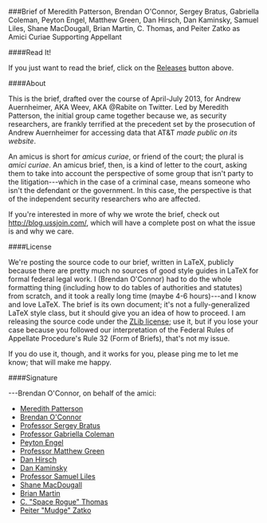 ###Brief of Meredith Patterson, Brendan O'Connor, Sergey Bratus, Gabriella Coleman, Peyton Engel, Matthew Green, Dan Hirsch, Dan Kaminsky, Samuel Liles, Shane MacDougall, Brian Martin, C. Thomas, and Peiter Zatko as Amici Curiae Supporting Appellant

####Read It!

If you just want to read the brief, click on the [Releases](https://github.com/ussjoin/weevamicus/releases) button above.

####About

This is the brief, drafted over the course of April-July 2013, for Andrew Auernheimer, AKA Weev, AKA @Rabite on Twitter. Led by Meredith Patterson, the initial group came together because we, as security researchers, are frankly terrified at the precedent set by the prosecution of Andrew Auernheimer for accessing data that AT&T *made public on its website*.

An amicus is short for *amicus curiae*, or friend of the court; the plural is *amici curiae*. An amicus brief, then, is a kind of letter to the court, asking them to take into account the perspective of some group that isn't party to the litigation---which in the case of a criminal case, means someone who isn't the defendant or the government. In this case, the perspective is that of the independent security researchers who are affected.

If you're interested in more of why we wrote the brief, check out <http://blog.ussjoin.com/>, which will have a complete post on what the issue is and why we care.

####License

We're posting the source code to our brief, written in LaTeX, publicly because there are pretty much no sources of good style guides in LaTeX for formal federal legal work. I (Brendan O'Connor) had to do the whole formatting thing (including how to do tables of authorities and statutes) from scratch, and it took a really long time (maybe 4-6 hours)---and I know and love LaTeX. The brief is its own document; it's not a fully-generalized LaTeX style class, but it should give you an idea of how to proceed. I am releasing the source code under the [ZLib license](http://www.gzip.org/zlib/zlib_license.html); use it, but if you lose your case because you followed our interpretation of the Federal Rules of Appellate Procedure's Rule 32 (Form of Briefs), that's not my issue.

If you do use it, though, and it works for you, please ping me to let me know; that will make me happy.

####Signature

---Brendan O'Connor, on behalf of the amici:

* [Meredith Patterson](http://en.wikipedia.org/wiki/Meredith_L._Patterson)
* [Brendan O'Connor](http://ussjoin.com)
* [Professor Sergey Bratus](http://www.cs.dartmouth.edu/~sergey/)
* [Professor Gabriella Coleman](http://gabriellacoleman.org)
* [Peyton Engel](http://www.linkedin.com/pub/peyton-engel/0/b60/418)
* [Professor Matthew Green](http://spar.isi.jhu.edu/~mgreen/)
* [Dan Hirsch](https://twitter.com/thequux)
* [Dan Kaminsky](http://dankaminsky.com)
* [Professor Samuel Liles](http://selil.com)
* [Shane MacDougall](http://www.tacticalintelligence.org)
* [Brian Martin](http://attrition.org)
* [C. "Space Rogue" Thomas](https://twitter.com/spacerog)
* [Peiter "Mudge" Zatko](https://twitter.com/dotMudge)

